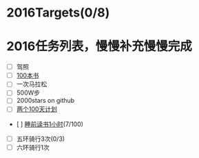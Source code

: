 # 2016Targets(0/8)
# 2016任务列表，慢慢补充慢慢完成
- [ ] 驾照
- [ ] [100本书][2]
- [ ] 一次马拉松
- [ ] 500W步
- [ ] 2000stars on github
- [ ] [两个100天计划][1]
 - [ ] [睡前读书1小时][3]\(7/100)
- [ ] 五环骑行3次(0/3)
- [ ] 六环骑行1次

[1]:	100days
[2]:  100books
[3]:	100days/reading.md
